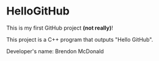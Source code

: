 # HelloGitHub

This is my first GitHub project **(not really)**!

This project is a C++ program that outputs "Hello GitHub".


Developer's name: Brendon McDonald
